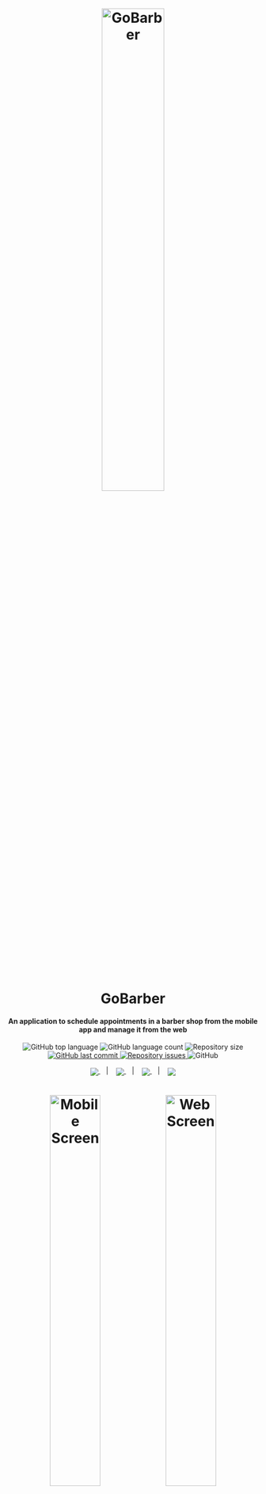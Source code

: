 <h1 align="center">
    <img width="50%" alt="GoBarber" src="https://github.com/wellingtonleitedev/gobarber/blob/master/assets/logo.svg" />
    <br><br>
    GoBarber
</h1>

<h4 align="center">
  An application to schedule appointments in a barber shop from the mobile app and manage it from the web
</h4>
<p align="center">
  <img alt="GitHub top language" src="https://img.shields.io/github/languages/top/wellingtonleitedev/gobarber.svg">

  <img alt="GitHub language count" src="https://img.shields.io/github/languages/count/wellingtonleitedev/gobarber.svg">

  <img alt="Repository size" src="https://img.shields.io/github/repo-size/wellingtonleitedev/gobarber.svg">
  <a href="https://github.com/wellingtonleitedev/gobarber/commits/master">
    <img alt="GitHub last commit" src="https://img.shields.io/github/last-commit/wellingtonleitedev/gobarber.svg">
  </a>

  <a href="https://github.com/wellingtonleitedev/gobarber/issues">
    <img alt="Repository issues" src="https://img.shields.io/github/issues/wellingtonleitedev/gobarber.svg">
  </a>
  
  <!--<a href="https://app.codacy.com/manual/wellingtonleitedev/gobarber?utm_source=github.com&utm_medium=referral&utm_content=wellingtonleitedev/gobarber&utm_campaign=Badge_Grade_Dashboard">
    <img src="https://api.codacy.com/project/badge/Grade/2a1eec01a9db4cf1ad802051ca4b9ece"/>
  </a>-->

  <img alt="GitHub" src="https://img.shields.io/github/license/wellingtonleitedev/gobarber.svg">
</p>

<p align="center">
  <a href="#rocket-technologies">
    <img align="center" src="https://img.shields.io/badge/Technologies-a5a5a5"/>
  </a>&nbsp;&nbsp;&nbsp;|&nbsp;&nbsp;&nbsp;
  <a href="#information_source-how-to-use">
    <img align="center" src="https://img.shields.io/badge/How_To_Use-a5a5a5"/>
  </a>&nbsp;&nbsp;&nbsp;|&nbsp;&nbsp;&nbsp;
  <a href="#bug-issues">
    <img align="center" src="https://img.shields.io/badge/Issues-a5a5a5"/>
  </a>&nbsp;&nbsp;&nbsp;|&nbsp;&nbsp;&nbsp;
  <a href="#memo-license">
    <img align="center" src="https://img.shields.io/badge/License-a5a5a5"/>
  </a>
</p>

<h1 align="center">
  <img align="center" width="45%" src="https://github.com/wellingtonleitedev/gobarber/blob/master/assets/dashboard-mobile.png" alt="Mobile Screen"/>

  <img align="center" width="45%" src="https://github.com/wellingtonleitedev/gobarber/blob/master/assets/dashboard-web.png" alt="Web Screen"/>
</h1>

<h3 align="center">Video Demo on Loom.</h3>
<p align="center">
  <a href="https://www.loom.com/share/07b4299951c345589f48bd422d0e447f">
    <img width="15%" src="https://i.pinimg.com/originals/51/c5/2c/51c52cb5156376f013275fa1f5753b7c.png" />
  </a>
</p>

## :hammer_and_wrench: Technologies

This project was developed at the [RocketSeat GoStack Bootcamp](https://rocketseat.com.br/bootcamp) with the following technologies [Node.js][nodejs] + [Express Framework][express], [React][react] and [React Native][native] all with [Typescript][ts] and [Styled Components][styled-components] to handle styles architecture.

Developed on [VS Code][vc] with [EditorConfig][vceditconfig], [ESLint][vceslint] and [Prettier][vcprettier]

## :information_source: How To Use

To clone and run this application, you can use [Git](https://git-scm.com), [Node.js v12.16.0][nodejs] or higher + [Yarn v1.22.0][yarn] or higher, [Docker](https://www.docker.com/) and [React Native environment](https://react-native.rocketseat.dev/) installed on your computer. On your command line:

```bash
# Clone this repository
$ git clone https://github.com/wellingtonleitedev/gobarber

# Go into the repository
$ cd gobarber
```

### Back-end

```bash
# Go into backend
$ cd backend
$ cp .env.example .env
$ cp ormconfig.example.json ormconfig.json
```

After copying the examples, make sure to fill the variables with new values.

```bash
# Start Docker
$ docker-compose up -d

# Install dependencies
$ yarn install

# Run the application
$ yarn dev:server
```

### Front-end

```bash
# Go into frontend
$ cd frontend

# Install dependencies
$ yarn install

# Run the application
$ yarn start
```

### Mobile

```bash
# Go into mobile
$ cd mobile

# Install dependencies
$ yarn install

# Run the application
$ yarn start
$ yarn android
```

## :bug: Issues

If you find any problems, feel free to report us with the respective title and description in the [issues][repo-issues] section. If you already know a solution to this problem, fork it and contribute, it will be a pleasure to review your pull request!

## :memo: License

This project is under the MIT license. See the [LICENSE](https://github.com/wellingtonleitedev/gobarber/blob/master/LICENSE) for more information.

---

Made by Wellington Leite 👨‍💻 [Take a look!](https://www.linkedin.com/in/wellington-leite/)

[nodejs]: https://nodejs.org/
[express]: https://expressjs.com/
[react]: https://reactjs.org/
[native]: https://reactnative.dev/
[ts]: https://www.typescriptlang.org/
[styled-components]: https://styled-components.com/
[yarn]: https://yarnpkg.com/
[vc]: https://code.visualstudio.com/
[vceditconfig]: https://marketplace.visualstudio.com/items?itemName=EditorConfig.EditorConfig
[vceslint]: https://marketplace.visualstudio.com/items?itemName=dbaeumer.vscode-eslint
[vcprettier]: https://marketplace.visualstudio.com/items?itemName=esbenp.prettier-vscode
[repo-issues]: https://github.com/wellingtonleitedev/gobarber/issues
